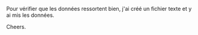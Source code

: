 Pour vérifier que les données ressortent bien, j'ai créé un fichier texte et y ai mis les données.

Cheers.